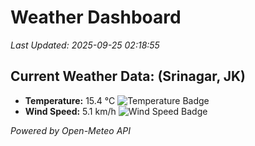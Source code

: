 
# Weather Dashboard

_Last Updated: 2025-09-25 02:18:55_

## Current Weather Data: (Srinagar, JK)
- **Temperature:** 15.4 °C ![Temperature Badge](https://img.shields.io/badge/Temperature-Low%20Temp-blue)
- **Wind Speed:** 5.1 km/h ![Wind Speed Badge](https://img.shields.io/badge/Wind%20Speed-Light%20Wind-blue)

*Powered by Open-Meteo API*
